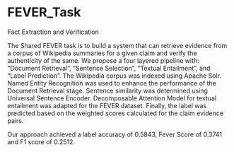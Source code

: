 # FEVER_Task
Fact Extraction and Verification

The Shared FEVER task is to build a system that can retrieve evidence from a corpus of Wikipedia summaries for a given claim and verify the authenticity of the same. 
We propose a four layered pipeline with:
  “Document Retrieval”, 
  “Sentence Selection”, 
  “Textual Entailment”, and 
  “Label Prediction”. 
The Wikipedia corpus was indexed using Apache Solr. 
Named Entity Recognition was used to enhance the performance of the Document Retrieval stage. 
Sentence similarity was determined using Universal Sentence Encoder. 
Decomposable Attention Model for textual entailment was adapted for the FEVER dataset. 
Finally, the label was predicted based on the weighted scores calculated for the claim evidence pairs. 

Our approach achieved a label accuracy of 0.5843, Fever Score of 0.3741 and F1 score of 0.2512.
